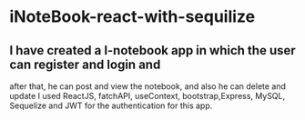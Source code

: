 # iNoteBook-react-with-sequilize
## I have created a  I-notebook app in which the user can register and login and 
after that, he can post and view the notebook, and also he can delete and 
update I used ReactJS, fatchAPI, useContext, bootstrap,Express, MySQL, Sequelize  and JWT for the authentication 
for this app.
